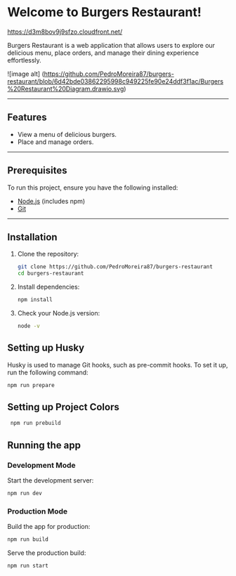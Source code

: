 # Welcome to Burgers Restaurant!

https://d3m8bov9j9sfzo.cloudfront.net/

Burgers Restaurant is a web application that allows users to explore our delicious menu, place orders, and manage their dining experience effortlessly.

![image alt] (https://github.com/PedroMoreira87/burgers-restaurant/blob/6d42bde03862295998c949225fe90e24ddf3f1ac/Burgers%20Restaurant%20Diagram.drawio.svg)

---

## Features

- View a menu of delicious burgers.
- Place and manage orders.

---

## Prerequisites

To run this project, ensure you have the following installed:

- [Node.js](https://nodejs.org/) (includes npm)
- [Git](https://git-scm.com/)

---

## Installation

1. Clone the repository:

   ```bash
   git clone https://github.com/PedroMoreira87/burgers-restaurant
   cd burgers-restaurant
   ```

2. Install dependencies:

   ```bash
   npm install
   ```

3. Check your Node.js version:
   ```bash
   node -v
   ```

## Setting up Husky

Husky is used to manage Git hooks, such as pre-commit hooks. To set it up, run the following command:

```bash
npm run prepare
```

## Setting up Project Colors

```bash
 npm run prebuild
```

## Running the app

### Development Mode

Start the development server:

```bash
npm run dev
```

### Production Mode

Build the app for production:

```bash
npm run build
```

Serve the production build:

```bash
npm run start
```
